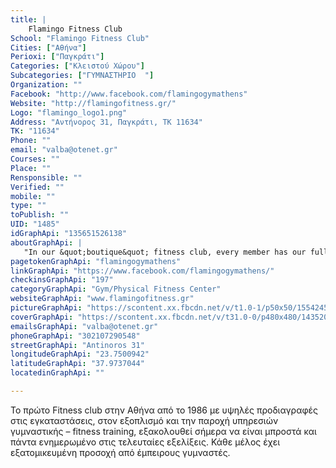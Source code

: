 ```yaml
---
title: |
    Flamingo Fitness Club
School: "Flamingo Fitness Club"
Cities: ["Αθήνα"]
Perioxi: ["Παγκράτι"]
Categories: ["Κλειστού Χώρου"]
Subcategories: ["ΓΥΜΝΑΣΤΗΡΙΟ  "]
Organization: ""
Facebook: "http://www.facebook.com/flamingogymathens"
Website: "http://flamingofitness.gr/"
Logo: "flamingo_logo1.png"
Address: "Αντήνορος 31, Παγκράτι, ΤΚ 11634"
TK: "11634"
Phone: ""
email: "valba@otenet.gr"
Courses: ""
Place: ""
Rensponsible: ""
Verified: ""
mobile: ""
type: ""
toPublish: ""
UID: "1485"
idGraphApi: "135651526138"
aboutGraphApi: | 
   "In our &quot;boutique&quot; fitness club, every member has our full attention !"
pagetokenGraphApi: "flamingogymathens"
linkGraphApi: "https://www.facebook.com/flamingogymathens/"
checkinsGraphApi: "197"
categoryGraphApi: "Gym/Physical Fitness Center"
websiteGraphApi: "www.flamingofitness.gr"
pictureGraphApi: "https://scontent.xx.fbcdn.net/v/t1.0-1/p50x50/15542453_10154233163411139_6316734072742101376_n.jpg?oh=c3aeb8b18154a3d4b6c432878dfb0d5b&amp;oe=5B4A60F9"
coverGraphApi: "https://scontent.xx.fbcdn.net/v/t31.0-0/p480x480/14352053_10153993440301139_3337964982865492442_o.jpg?oh=427fc89a51704f0ee467af931fd9b436&amp;oe=5B0A83EE"
emailsGraphApi: "valba@otenet.gr"
phoneGraphApi: "302107290548"
streetGraphApi: "Antinoros 31"
longitudeGraphApi: "23.7500942"
latitudeGraphApi: "37.9737044"
locatedinGraphApi: ""

---
```


Το πρώτο Fitness club στην Αθήνα από το 1986 με υψηλές προδιαγραφές στις εγκαταστάσεις, στον εξοπλισμό και την παροχή υπηρεσιών γυμναστικής – fitness training, εξακολουθεί σήμερα να είναι μπροστά και πάντα ενημερωμένο στις τελευταίες εξελίξεις. Κάθε μέλος έχει εξατομικευμένη προσοχή από έμπειρους γυμναστές. 

